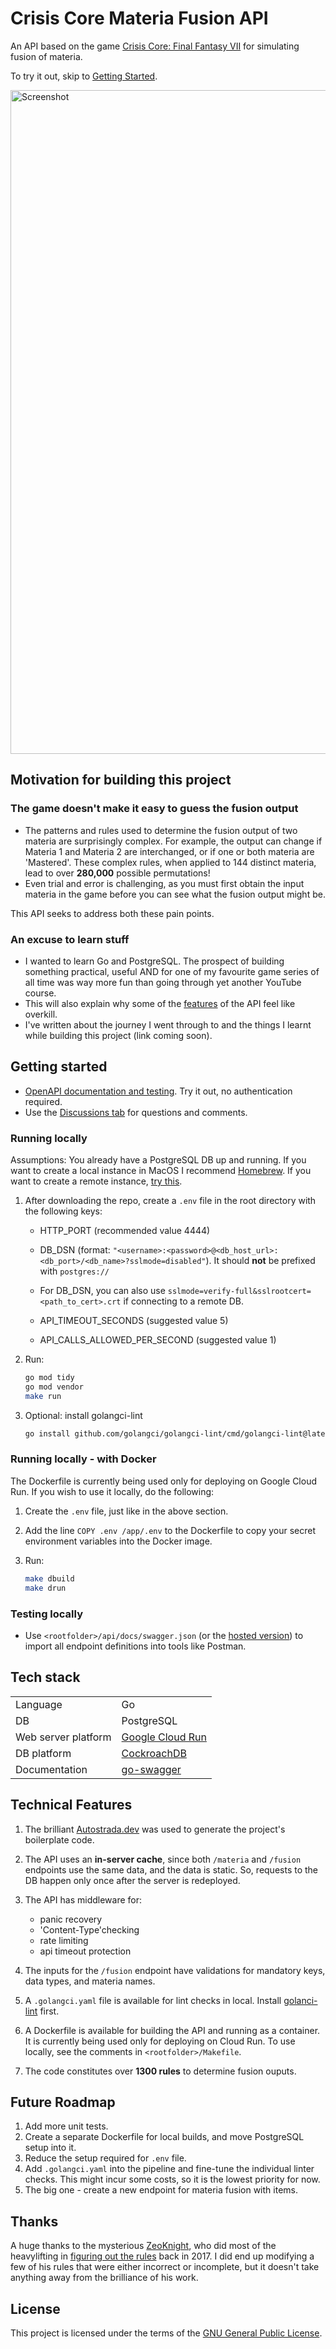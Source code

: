 # Crisis Core Materia Fusion API

An API based on the game [Crisis Core: Final Fantasy VII](https://en.wikipedia.org/wiki/Crisis_Core:_Final_Fantasy_VII) for simulating fusion of materia.

To try it out, skip to [Getting Started](#getting-started).

<img width="1062" alt="Screenshot" src="https://github.com/user-attachments/assets/83f2b32c-1856-41d9-85eb-6dfc1b76987f">

## Motivation for building this project

### The game doesn't make it easy to guess the fusion output

- The patterns and rules used to determine the fusion output of two materia are surprisingly complex. For example, the output can change if Materia 1 and Materia 2 are interchanged, or if one or both materia are 'Mastered'. These complex rules, when applied to 144 distinct materia, lead to over **280,000** possible permutations!
- Even trial and error is challenging, as you must first obtain the input materia in the game before you can see what the fusion output might be.

This API seeks to address both these pain points.

### An excuse to learn stuff

- I wanted to learn Go and PostgreSQL. The prospect of building something practical, useful AND for one of my favourite game series of all time was way more fun than going through yet another YouTube course.
- This will also explain why some of the [features](#technical-features) of the API feel like overkill.
- I've written about the journey I went through to and the things I learnt while building this project (link coming soon).

## Getting started

- [OpenAPI documentation and testing](https://crisis-core-materia-fusion-api-546461677134.us-central1.run.app/docs). Try it out, no authentication required.
- Use the [Discussions tab](https://github.com/RayMathew/crisis-core-materia-fusion-api/discussions) for questions and comments.

### Running locally

Assumptions: You already have a PostgreSQL DB up and running. If you want to create a local instance in MacOS I recommend [Homebrew](https://formulae.brew.sh/formula/postgresql@16#default). If you want to create a remote instance, [try this](https://www.cockroachlabs.com/docs/stable/deploy-app-gcr).

1. After downloading the repo, create a `.env` file in the root directory with the following keys:

    - HTTP_PORT (recommended value 4444)

    - DB_DSN (format: `"<username>:<password>@<db_host_url>:<db_port>/<db_name>?sslmode=disabled"`). It should **not** be prefixed with `postgres://`

    - For DB_DSN, you can also use `sslmode=verify-full&sslrootcert=<path_to_cert>.crt` if connecting to a remote DB.

    - API_TIMEOUT_SECONDS (suggested value 5)

    - API_CALLS_ALLOWED_PER_SECOND (suggested value 1)

2. Run:

    ```sh
    go mod tidy
    go mod vendor
    make run
    ```

3. Optional: install golangci-lint

    ```sh
    go install github.com/golangci/golangci-lint/cmd/golangci-lint@latest
    ```

### Running locally - with Docker

The Dockerfile is currently being used only for deploying on Google Cloud Run. If you wish to use it locally, do the following:

1. Create the `.env` file, just like in the above section.
2. Add the line `COPY .env /app/.env` to the Dockerfile to copy your secret environment variables into the Docker image.
3. Run:

    ```sh
    make dbuild
    make drun
    ```

### Testing locally

- Use `<rootfolder>/api/docs/swagger.json` (or the [hosted version](https://crisis-core-materia-fusion-api-546461677134.us-central1.run.app/docs/doc.json)) to import all endpoint definitions into tools like Postman.

## Tech stack

|                     |             |
|---------------------|-------------|
| Language            | Go          |
| DB                  | PostgreSQL  |
| Web server platform | [Google Cloud Run](https://cloud.google.com/run?hl=en)  |
| DB platform         | [CockroachDB](https://www.cockroachlabs.com/) |
| Documentation       | [go-swagger](https://goswagger.io/go-swagger/)     |

## Technical Features

1. The brilliant [Autostrada.dev](https://autostrada.dev/) was used to generate the project's boilerplate code.
2. The API uses an **in-server cache**, since both `/materia` and `/fusion` endpoints use the same data, and the data is static. So, requests to the DB happen only once after the server is redeployed.
3. The API has middleware for:

    - panic recovery
    - 'Content-Type'checking
    - rate limiting
    - api timeout protection

4. The inputs for the `/fusion` endpoint have validations for mandatory keys, data types, and materia names.
5. A `.golangci.yaml` file is available for lint checks in local. Install [golanci-lint](https://golangci-lint.run/) first.
6. A Dockerfile is available for building the API and running as a container. It is currently being used only for deploying on Cloud Run. To use locally, see the comments in `<rootfolder>/Makefile`.
7. The code constitutes over **1300 rules** to determine fusion ouputs.

## Future Roadmap

1. Add more unit tests.
2. Create a separate Dockerfile for local builds, and move PostgreSQL setup into it.
3. Reduce the setup required for `.env` file.
4. Add `.golangci.yaml` into the pipeline and fine-tune the individual linter checks. This might incur some costs, so it is the lowest priority for now.
5. The big one - create a new endpoint for materia fusion with items.

## Thanks

A huge thanks to the mysterious [ZeoKnight](https://gamefaqs.gamespot.com/community/ZeoKnight), who did most of the heavylifting in [figuring out the rules](https://gamefaqs.gamespot.com/psp/925138-crisis-core-final-fantasy-vii/faqs/75088/materia-combination-list) back in 2017. I did end up modifying a few of his rules that were either incorrect or incomplete, but it doesn't take anything away from the brilliance of his work.

## License

This project is licensed under the terms of the [GNU General Public License](https://www.gnu.org/licenses/gpl-3.0.en.html).
